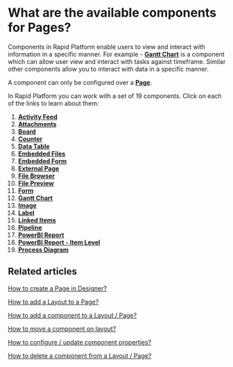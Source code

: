 # What are the available components for Pages?

Components in Rapid Platform enable users to view and interact with information in a specific manner. For example - [**Gantt Chart**](https://docs.rapidplatform.com/books/experiences/page/how-to-configure-the-page-gantt-chart-component "How to configure the Page - Gantt Chart Component?") is a component which can allow user view and interact with tasks against timeframe. Similar other components allow you to interact with data in a specific manner.

A component can only be configured over a [**Page**](https://docs.rapidplatform.com/books/glossary/page/page-layout-and-component "Page, layout and component").

In Rapid Platform you can work with a set of 19 components. Click on each of the links to learn about them:

1. [**Activity Feed**](https://docs.rapidplatform.com/books/experiences/page/what-is-an-activity-feed-component-on-a-layout-page "What is an Activity Feed component on a Layout / Page?")
2. [**Attachments**](https://docs.rapidplatform.com/books/experiences/page/what-is-an-attachments-component-on-a-layout-page "What is an Attachments component on a Layout / Page?")
3. [**Board**](https://docs.rapidplatform.com/books/experiences/page/what-is-a-board-component-on-a-layout-page "What is a Board component on a Layout / Page?")
4. [**Counter**](https://docs.rapidplatform.com/books/experiences/page/what-is-a-counter-component-on-a-layout-page "What is a Counter component on a Layout / Page?")
5. [**Data Table**](https://docs.rapidplatform.com/books/experiences/page/what-is-a-data-table-component-on-a-layout-page "What is a Data Table component on a Layout / Page?")
6. [**Embedded Files**](https://docs.rapidplatform.com/books/experiences/page/what-is-an-embedded-files-component-on-a-layout-page "What is an Embedded Files component on a Layout / Page?")
7. [**Embedded Form**](https://docs.rapidplatform.com/books/experiences/page/what-is-a-embedded-form-component-on-a-layout-page "What is a Embedded Form component on a Layout / Page?")
8. [**External Page**](https://docs.rapidplatform.com/books/experiences/page/what-is-an-external-page-component-on-a-layout-page "What is an External Page component on a Layout / Page?")
9. [**File Browser**](https://docs.rapidplatform.com/books/experiences/page/what-is-a-file-browser-component-on-a-layout-page "What is a File Browser component on a Layout / Page?")
10. [**File Preview**](https://docs.rapidplatform.com/books/experiences/page/what-is-a-file-preview-component-on-a-layout-page "What is a File Preview component on a Layout / Page?")
11. [**Form**](https://docs.rapidplatform.com/books/experiences/page/what-is-a-form-component-on-a-layout-page "What is a Form Component on a Layout / Page?")
12. [**Gantt Chart**](https://docs.rapidplatform.com/books/experiences/page/how-to-configure-the-page-gantt-chart-component "How to configure the Page - Gantt Chart Component?")
13. [**Image**](https://docs.rapidplatform.com/books/experiences/page/what-is-an-image-component-on-a-layout-page "What is an Image component on a Layout / Page?")
14. [**Label**](https://docs.rapidplatform.com/books/experiences/page/what-is-a-label-component "What is a Label component?")
15. [**Linked Items**](https://docs.rapidplatform.com/books/experiences/page/what-is-a-linked-items-component-on-a-layout-page "What is a Linked Items component on a Layout / Page?")
16. [**Pipeline**](https://docs.rapidplatform.com/books/experiences/page/what-is-a-pipeline-component-on-a-layout-page "What is a Pipeline component on a Layout / Page?")
17. [**PowerBI Report**](https://docs.rapidplatform.com/books/experiences/page/what-is-a-powerbi-report-component-on-a-layout-page "What is a PowerBi Report component on a Layout / Page?")
18. [**PowerBI Report - Item Level**](https://docs.rapidplatform.com/books/experiences/page/what-is-a-powerbi-report-item-level-component-on-a-layout-page "What is a PowerBI Report - Item Level component on a Layout / Page?")
19. [**Process Diagram**](https://docs.rapidplatform.com/books/experiences/page/what-is-a-process-diagram-component-on-a-layout-page "What is a Process Diagram component on a Layout / Page?")

## **Related articles**

[How to create a Page in Designer?](https://docs.rapidplatform.com/books/experiences/page/how-to-create-a-page "How to create a Page in Designer?")

[How to add a Layout to a Page?](https://docs.rapidplatform.com/books/experiences/page/how-to-add-a-layout-to-a-page "How to add a Layout to a Page?")

[How to add a component to a Layout / Page?](https://docs.rapidplatform.com/books/experiences/page/how-to-add-a-component-to-a-page "How to add a component to a Page?")

[How to move a component on layout?](https://docs.rapidplatform.com/books/experiences/page/how-to-move-a-component-on-layout "How to move a component on layout?")

[How to configure / update component properties?](https://docs.rapidplatform.com/books/experiences/page/how-to-configure-update-component-properties "How to configure / update component properties?")

[How to delete a component from a Layout / Page?](https://docs.rapidplatform.com/books/experiences/page/how-to-delete-a-component-from-a-layout-page "How to delete a component from a Layout / Page?")
